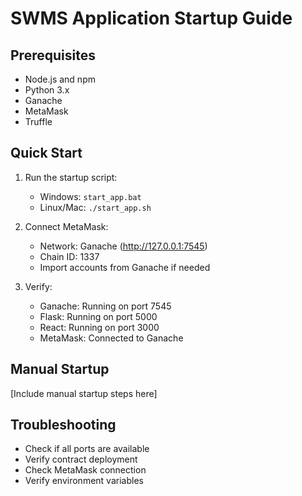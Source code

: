 # SWMS Application Startup Guide

## Prerequisites
- Node.js and npm
- Python 3.x
- Ganache
- MetaMask
- Truffle

## Quick Start
1. Run the startup script:
   - Windows: `start_app.bat`
   - Linux/Mac: `./start_app.sh`

2. Connect MetaMask:
   - Network: Ganache (http://127.0.0.1:7545)
   - Chain ID: 1337
   - Import accounts from Ganache if needed

3. Verify:
   - Ganache: Running on port 7545
   - Flask: Running on port 5000
   - React: Running on port 3000
   - MetaMask: Connected to Ganache

## Manual Startup
[Include manual startup steps here]

## Troubleshooting
- Check if all ports are available
- Verify contract deployment
- Check MetaMask connection
- Verify environment variables